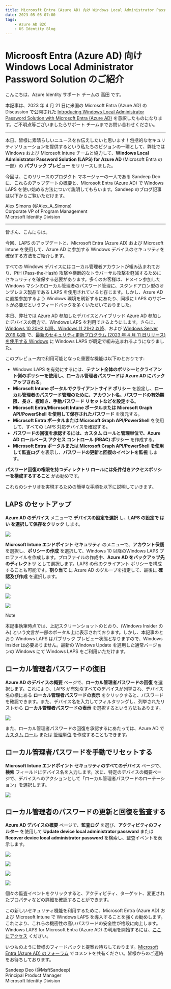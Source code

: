 ```yaml
---
title: Microosft Entra (Azure AD) 向け Windows Local Administrator Password Solution のご紹介
date: 2023-05-05 07:00
tags:
    - Azure AD B2C
    - US Identity Blog
---
```


# Microosft Entra (Azure AD) 向け Windows Local Administrator Password Solution のご紹介

こんにちは、Azure Identity サポート チームの 高田 です。

本記事は、2023 年 4 月 21 日に米国の Microsoft Entra (Azure AD) の Discussion で公開された [Introducing Windows Local Administrator Password Solution with Microsoft Entra (Azure AD)](https://techcommunity.microsoft.com/t5/microsoft-entra-azure-ad-blog/introducing-windows-local-administrator-password-solution-with/ba-p/1942487) を意訳したものになります。ご不明点等ございましたらサポート チームまでお問い合わせください。

---

本日、皆様に素晴らしいニュースをお伝えしたいと思います！包括的なセキュリティソリューションを提供するという私たちのビジョンの一環として、弊社では Windows および Microsoft Intune チームと協力して、**Windows Local Administrator Password Solution (LAPS) for Azure AD** (Microsoft Entra の一部）の **パブリック プレビュー** をリリースしました。

今回は、このリリースのプロダクト マネージャーの一人である Sandeep Deo に、これらのアップデートの概要と、Microsoft Entra (Azure AD) で Windows LAPS を使い始める方法について説明してもらいます。Sandeep のブログ記事は以下からご覧いただけます。

Alex Simons (@Alex_A_Simons)  
Corporate VP of Program Management  
Microsoft Identity Division

---

皆さん、こんにちは。

今回、LAPS のアップデートと、Microsoft Entra (Azure AD) および Microsoft Intune を使用して、Azure AD に参加する Windows デバイスのセキュリティを確保する方法をご紹介します。

すべての Windows デバイスにはローカル管理者アカウントが組み込まれており、PtH (Pass-the-Hash) 攻撃や横断的なトラバーサル攻撃を軽減するためにセキュリティを確保する必要があります。多くのお客様は、ドメイン参加した Windows マシンのローカル管理者のパスワード管理に、スタンドアロン型のオンプレミス製品である LAPS を使用されていると存じます。しかし、Azure AD に直接参加するよう Windows 環境を刷新するにあたり、同様に LAPS のサポートが必要だというフィードバックを多くいただいておりました。

本日、弊社では Azure AD 参加したデバイスとハイブリッド Azure AD 参加したデバイスの両方で、Windows LAPS を利用できるようにします。さらに、[Windows 10 20H2 以降、Windows 11 21H2 以降](https://support.microsoft.com/ja-jp/topic/2023-%E5%B9%B4-4-%E6%9C%88-11-%E6%97%A5-kb5025221-os-%E3%83%93%E3%83%AB%E3%83%89-19042-2846-19044-2846-19045-2846-b00c3356-baac-4a41-8342-7f97ec83445a)、および [Windows Server 2019 以降](https://support.microsoft.com/ja-jp/topic/2023-%E5%B9%B4-4-%E6%9C%88-11-%E6%97%A5-kb5025239-os-%E3%83%93%E3%83%AB%E3%83%89-22621-1555-5eaaaf42-bc4d-4881-8d38-97e0082a6982) で、[最新のセキュリティ更新プログラム (2023 年 4 月 11 日リリース) を使用する Windows](https://support.microsoft.com/ja-jp/topic/2023-%E5%B9%B4-4-%E6%9C%88-11-%E6%97%A5-kb5025230-os-%E3%83%93%E3%83%AB%E3%83%89-20348-1668-28a5446e-6389-4a5b-ae3f-e942a604f2d3) に Windows LAPS が既定で組み込まれるようになりました。

このプレビュー内で利用可能となった重要な機能は以下のとおりです:

- Windows LAPS を有効にするには、**テナント全体のポリシーとクライアント側のポリシーを使用し、ローカル管理者パスワードは Azure AD にバックアップされる**。
- **Microsoft Intune ポータルでクライアントサイド ポリシー** を設定し、**ローカル管理者のパスワード管理のために、アカウント名、パスワードの有効期限、長さ、複雑さ、手動パスワード リセットなどを設定する**。
- **Microsoft Entra/Microsoft Intune ポータルまたは Microsoft Graph API/PowerShell を使用して保存されたパスワード** を復元する。
- **Microsoft Entra ポータルまたは Microsoft Graph API/PowerShell** を使用して、すべての LAPS 対応デバイスを確認する。
- **パスワードの回復を承認するには、カスタム ロールと管理単位で、Azure AD ロールベース アクセス コントロール (RBAC) ポリシー** を作成する。
- **Microsoft Entra ポータルまたは Microsoft Graph API/PowerShell を使用して監査ログ** を表示し、**パスワードの更新と回復のイベントを監視** します。

**パスワード回復の権限を持つディレクトリ ロールには条件付きアクセスポリシーを構成するすること** がお勧めです。

これらのシナリオを実現するための簡単な手順を以下に説明していきます。

## LAPS のセットアップ

**Azure AD のデバイス** メニューで **デバイスの設定を選択** し、**LAPS の設定で はい を選択して保存をクリック** します。

![](./introducing-windows-local-administrator-password-solution-with/pic01.png)

**Microsoft Intune エンドポイント セキュリティ** のメニューで、**アカウント保護** を選択し、**ポリシーの作成** を選択して、Windows 10 以降のWindows LAPS プロファイルを作成します。プロファイルの作成中、**Azure AD をバックアップ先のディレクトリ** として選択します。LAPS の他のクライアント ポリシーを構成することも可能です。**割り当て** に Azure AD のグループを指定して、最後に **確認及び作成** を選択します。

![](./introducing-windows-local-administrator-password-solution-with/pic02.png)

![](./introducing-windows-local-administrator-password-solution-with/pic03.png)

![](./introducing-windows-local-administrator-password-solution-with/pic04.png)

> [!NOTE]
> 本記事執筆時点では、上記スクリーンショットのとおり、(Windows Insider のみ) という文言が一部のポータル上に表示されております。しかし、本記事のとおり Windows LAPS はパブリック プレビュー状態となりますので、Windows Insider は必要ありません。最新の Windows Update を適用した通常バージョンの Windows にて Windows LAPS をご利用いただけます。

## ローカル管理者パスワードの復旧

**Azure AD のデバイスの概要** ページで、**ローカル管理者パスワードの回復** を選択します。これにより、LAPS が有効なすべてのデバイスが列挙され、デバイス名の横にある **ローカル管理者パスワードの表示** をクリックすると、パスワードを確認できます。また、デバイス名を入力してフィルタリングし、列挙されたリストから **ローカル管理者パスワードの表示** を選択するという方法もあります。

![](./introducing-windows-local-administrator-password-solution-with/pic05.png)

また、ローカル管理者パスワードの回復を承認するにあたっては、Azure AD で [カスタム ロール](https://learn.microsoft.com/ja-jp/azure/active-directory/roles/custom-create) または [管理単位](https://learn.microsoft.com/ja-jp/azure/active-directory/roles/administrative-units) を作成することもできます。

## ローカル管理者パスワードを手動でリセットする

**Microsoft Intune エンドポイント セキュリティのすべてのデバイス** ページで、**検索** フィールドにデバイス名を入力します。次に、特定のデバイスの概要ページで、デバイスへのアクションとして「ローカル管理者パスワードのローテーション」を選択します。

![](./introducing-windows-local-administrator-password-solution-with/pic06.png)

## ローカル管理者のパスワードの更新と回復を監査する

**Azure AD デバイスの概要** ページで、**監査ログ** を選び、**アクティビティのフィルター** を使用して **Update device local administrator password** または **Recover device local administrator password** を検索し、監査イベントを表示します。

![](./introducing-windows-local-administrator-password-solution-with/pic07.png)

![](./introducing-windows-local-administrator-password-solution-with/pic08.png)

![](./introducing-windows-local-administrator-password-solution-with/pic09.png)

![](./introducing-windows-local-administrator-password-solution-with/pic10.png)

個々の監査イベントをクリックすると、アクティビティ、ターゲット、変更されたプロパティなどの詳細を確認することができます。

この新しいセキュリティ機能を利用するために、Microsoft Entra (Azure AD) および Microsoft Intune で Windows LAPS を導入することを強くお勧めします。これにより、これらの機密性の高いパスワードの安全性が格段に向上します。Windows LAPS for Microsoft Entra (Azure AD) の利用を開始するには、[ここにアクセス](https://learn.microsoft.com/ja-jp/azure/active-directory/devices/howto-manage-local-admin-passwords) ください。

いつものように皆様のフィードバックと提案お待ちしております。[Microsoft Entra (Azure AD) のフォーラム](https://feedback.azure.com/d365community/forum/22920db1-ad25-ec11-b6e6-000d3a4f0789) でコメントを共有ください。皆様からのご連絡をお待ちしております。

Sandeep Deo (@MsftSandeep)  
Principal Product Manager  
Microsoft Identity Division

